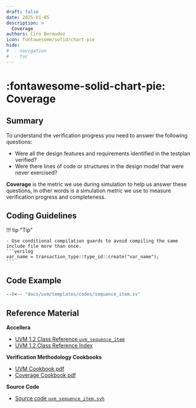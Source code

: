 ```yaml
---
draft: false
date: 2025-01-05
description: >
  Coverage
authors: Ciro Bermudez
icon: fontawesome/solid/chart-pie
hide: 
#  - navigation
#  - toc
---
```


# :fontawesome-solid-chart-pie: Coverage

## Summary

To understand the verification progress you need to answer the following questions:

- Were all the design features and requirements identified in the testplan verified?
- Were there lines of code or structures in the design model that were never exercised?

**Coverage** is the metric we use during simulation to help us answer these questions,
in other words is a simulation metric we use to measure verification progress and completeness.


## Coding Guidelines

<div class="justify" markdown>

!!! tip "Tip"

    - Use conditional compilation guards to avoid compiling the same include file more than once.
    ```verilog
    var_name = transaction_type::type_id::create("var_name");
    ```

</div>

## Code Example

``` sv linenums="1" title="sequence_item.sv"
--8<-- "docs/uvm/templates/codes/sequence_item.sv"
```

## Reference Material

**Accellera**

- [UVM 1.2 Class Reference `uvm_sequence_item`](https://verificationacademy.com/verification-methodology-reference/uvm/docs_1.2/html/files/seq/uvm_sequence_item-svh.html)
- [UVM 1.2 Class Reference Index](https://verificationacademy.com/verification-methodology-reference/uvm/docs_1.2/html/index.html)

**Verification Methodology Cookbooks**

- [UVM Cookbook pdf](https://verificationacademy.com/resource/128026c9-49b3-3eb8-92a4-08373425cd36)
- [Coverage Cookbook pdf](https://verificationacademy.com/resource/8daf0863-7af2-3986-87f6-1062b7aac144)

**Source Code**

- [Source code `uvm_sequence_item.svh`](https://github.com/edaplayground/eda-playground/blob/master/docs/_static/uvm-1.2/src/seq/uvm_sequence_item.svh)